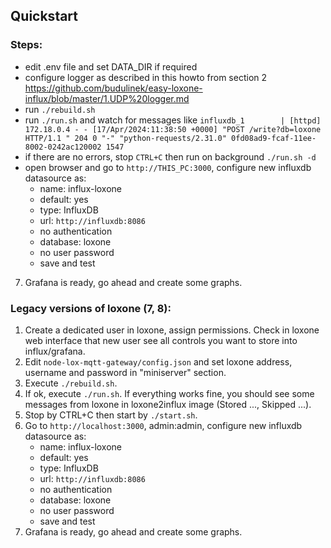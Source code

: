 ## Quickstart

### Steps:

- edit .env file and set DATA_DIR if required
- configure logger as described in this howto from section 2 https://github.com/budulinek/easy-loxone-influx/blob/master/1.UDP%20logger.md
- run `./rebuild.sh`
- run `./run.sh` and watch for messages like `influxdb_1        | [httpd] 172.18.0.4 - - [17/Apr/2024:11:38:50 +0000] "POST /write?db=loxone HTTP/1.1 " 204 0 "-" "python-requests/2.31.0" 0fd08ad9-fcaf-11ee-8002-0242ac120002 1547`
- if there are no errors, stop `CTRL+C` then run on background `./run.sh -d`
- open browser and go to `http://THIS_PC:3000`, configure new influxdb datasource as:
    - name: influx-loxone
    - default: yes
    - type: InfluxDB
    - url: `http://influxdb:8086`
    - no authentication
    - database: loxone
    - no user password
    - save and test
7. Grafana is ready, go ahead and create some graphs.



### Legacy versions of loxone (7, 8):

1. Create a dedicated user in loxone, assign permissions. Check in loxone web interface that new user see all controls you want to store into influx/grafana.
2. Edit `node-lox-mqtt-gateway/config.json` and set loxone address, username and password in "miniserver" section.
3. Execute `./rebuild.sh`.
4. If ok, execute `./run.sh`. If everything works fine, you should see some messages from loxone in loxone2influx image (Stored ..., Skipped ...).
5. Stop by CTRL+C then start by `./start.sh`.
6. Go to `http://localhost:3000`, admin:admin, configure new influxdb datasource as:
    - name: influx-loxone
    - default: yes
    - type: InfluxDB
    - url: `http://influxdb:8086`
    - no authentication
    - database: loxone
    - no user password
    - save and test
7. Grafana is ready, go ahead and create some graphs.

